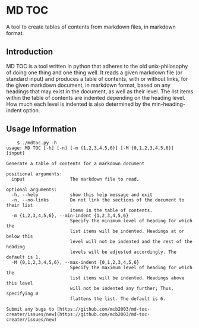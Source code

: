 # MD TOC
  A tool to create tables of contents from markdown files, in markdown format.

## Introduction

  MD TOC is a tool written in python that adheres to the old unix-philosophy of doing one thing and one thing well. It reads a given markdown file (or standard input) and produces a table of contents, with or without links, for the given markdown document, in markdown format, based on any headings that may exist in the document, as well as their level. The list items within the table of contents are indented depending on the heading level. How much each level is indented is also determined by the min-heading-indent option.

## Usage Information

```
    $ ./mdtoc.py -h
usage: MD TOC [-h] [-n] [-m {1,2,3,4,5,6}] [-M {0,1,2,3,4,5,6}] [input]

Generate a table of contents for a markdown document

positional arguments:
  input                 The markdown file to read.

optional arguments:
  -h, --help            show this help message and exit
  -n, --no-links        Do not link the sections of the document to their list
                        items in the table of contents.
  -m {1,2,3,4,5,6}, --min-indent {1,2,3,4,5,6}
                        Specify the minimum level of heading for which the
                        list items will be indented. Headings at or below this
                        level will not be indented and the rest of the heading
                        levels will be adjusted accordingly. The default is 1.
  -M {0,1,2,3,4,5,6}, --max-indent {0,1,2,3,4,5,6}
                        Specify the maximum level of heading for which the
                        list items will be indented. Headings above this level
                        will not be indented any further; Thus, specifying 0
                        flattens the list. The default is 6.

Submit any bugs to [https://github.com/mcb2003/md-toc-creater/issues/new](https://github.com/mcb2003/md-toc-creater/issues/new)
```